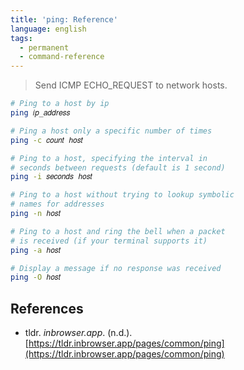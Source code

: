 ```yaml
---
title: 'ping: Reference'
language: english
tags:
  - permanent
  - command-reference
---
```



> Send ICMP ECHO_REQUEST to network hosts.

```bash
# Ping to a host by ip
ping 𝑖𝑝_𝑎𝑑𝑑𝑟𝑒𝑠𝑠

# Ping a host only a specific number of times
ping -c 𝑐𝑜𝑢𝑛𝑡 ℎ𝑜𝑠𝑡

# Ping to a host, specifying the interval in
# seconds between requests (default is 1 second)
ping -i 𝑠𝑒𝑐𝑜𝑛𝑑𝑠 ℎ𝑜𝑠𝑡

# Ping to a host without trying to lookup symbolic
# names for addresses
ping -n ℎ𝑜𝑠𝑡

# Ping to a host and ring the bell when a packet
# is received (if your terminal supports it)
ping -a ℎ𝑜𝑠𝑡

# Display a message if no response was received
ping -O ℎ𝑜𝑠𝑡
```

## References

- tldr. _inbrowser.app_. (n.d.). [https://tldr.inbrowser.app/pages/common/ping](https://tldr.inbrowser.app/pages/common/ping)
